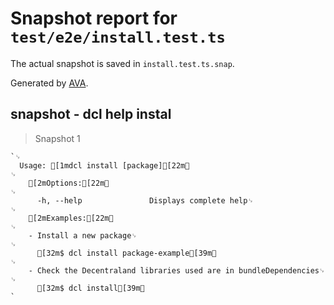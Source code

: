 # Snapshot report for `test/e2e/install.test.ts`

The actual snapshot is saved in `install.test.ts.snap`.

Generated by [AVA](https://ava.li).

## snapshot - dcl help instal

> Snapshot 1

    `␊
      Usage: [1mdcl install [package][22m␊
    ␊
        [2mOptions:[22m␊
    ␊
          -h, --help               Displays complete help␊
    ␊
        [2mExamples:[22m␊
    ␊
        - Install a new package␊
    ␊
          [32m$ dcl install package-example[39m␊
    ␊
        - Check the Decentraland libraries used are in bundleDependencies␊
    ␊
          [32m$ dcl install[39m␊
    `
